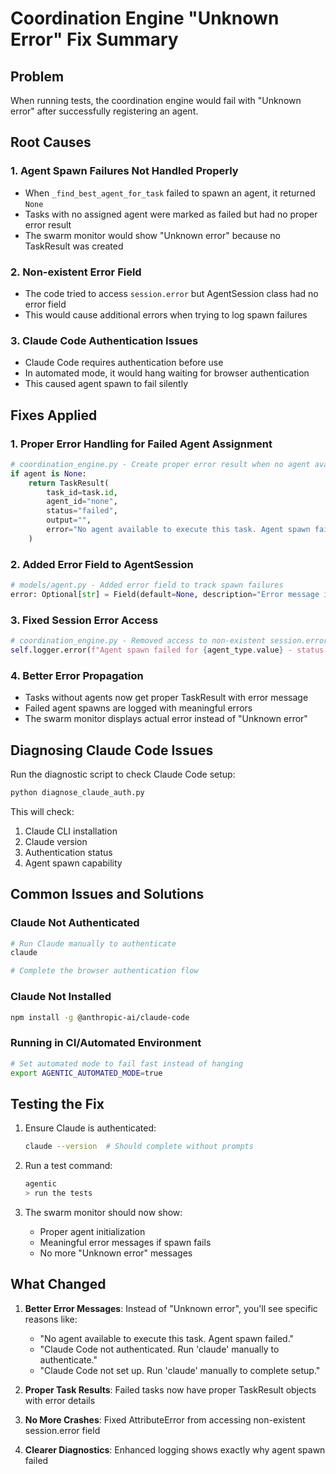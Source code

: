 # Coordination Engine "Unknown Error" Fix Summary

## Problem
When running tests, the coordination engine would fail with "Unknown error" after successfully registering an agent.

## Root Causes

### 1. Agent Spawn Failures Not Handled Properly
- When `_find_best_agent_for_task` failed to spawn an agent, it returned `None`
- Tasks with no assigned agent were marked as failed but had no proper error result
- The swarm monitor would show "Unknown error" because no TaskResult was created

### 2. Non-existent Error Field
- The code tried to access `session.error` but AgentSession class had no error field
- This would cause additional errors when trying to log spawn failures

### 3. Claude Code Authentication Issues
- Claude Code requires authentication before use
- In automated mode, it would hang waiting for browser authentication
- This caused agent spawn to fail silently

## Fixes Applied

### 1. Proper Error Handling for Failed Agent Assignment
```python
# coordination_engine.py - Create proper error result when no agent available
if agent is None:
    return TaskResult(
        task_id=task.id,
        agent_id="none",
        status="failed",
        output="",
        error="No agent available to execute this task. Agent spawn failed."
    )
```

### 2. Added Error Field to AgentSession
```python
# models/agent.py - Added error field to track spawn failures
error: Optional[str] = Field(default=None, description="Error message if session failed")
```

### 3. Fixed Session Error Access
```python
# coordination_engine.py - Removed access to non-existent session.error
self.logger.error(f"Agent spawn failed for {agent_type.value} - status: {session.status}")
```

### 4. Better Error Propagation
- Tasks without agents now get proper TaskResult with error message
- Failed agent spawns are logged with meaningful errors
- The swarm monitor displays actual error instead of "Unknown error"

## Diagnosing Claude Code Issues

Run the diagnostic script to check Claude Code setup:

```bash
python diagnose_claude_auth.py
```

This will check:
1. Claude CLI installation
2. Claude version
3. Authentication status
4. Agent spawn capability

## Common Issues and Solutions

### Claude Not Authenticated
```bash
# Run Claude manually to authenticate
claude

# Complete the browser authentication flow
```

### Claude Not Installed
```bash
npm install -g @anthropic-ai/claude-code
```

### Running in CI/Automated Environment
```bash
# Set automated mode to fail fast instead of hanging
export AGENTIC_AUTOMATED_MODE=true
```

## Testing the Fix

1. Ensure Claude is authenticated:
   ```bash
   claude --version  # Should complete without prompts
   ```

2. Run a test command:
   ```bash
   agentic
   > run the tests
   ```

3. The swarm monitor should now show:
   - Proper agent initialization
   - Meaningful error messages if spawn fails
   - No more "Unknown error" messages

## What Changed

1. **Better Error Messages**: Instead of "Unknown error", you'll see specific reasons like:
   - "No agent available to execute this task. Agent spawn failed."
   - "Claude Code not authenticated. Run 'claude' manually to authenticate."
   - "Claude Code not set up. Run 'claude' manually to complete setup."

2. **Proper Task Results**: Failed tasks now have proper TaskResult objects with error details

3. **No More Crashes**: Fixed AttributeError from accessing non-existent session.error field

4. **Clearer Diagnostics**: Enhanced logging shows exactly why agent spawn failed